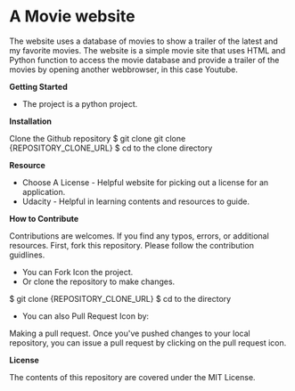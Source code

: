 
# A Movie website

The website uses a database of movies to show
a trailer of the latest and my favorite movies.
The website is a simple movie site that uses HTML
and Python function to access the movie database and
provide a trailer of the movies by opening another
webbrowser, in this case Youtube.

**Getting Started**

- The project is a python project.


**Installation**

Clone the Github repository
$ git clone git clone {REPOSITORY_CLONE_URL}
$ cd to the clone directory


**Resource**

- Choose A License - Helpful website for picking out a license for an application.
- Udacity - Helpful in learning contents and resources to guide.


**How to Contribute**

Contributions are welcomes. If you find any typos, errors, or additional resources.
First, fork this repository. Please follow the contribution guidlines.

- You can Fork Icon the project.
- Or clone the repository to make changes.

$ git clone {REPOSITORY_CLONE_URL}
$ cd to the directory

- You can also Pull Request Icon by:

Making a pull request. Once you've pushed changes to your local repository,
you can issue a pull request by clicking on the pull request icon.


**License**

The contents of this repository are covered under the MIT License.
